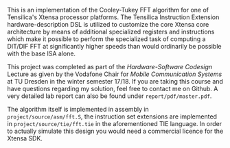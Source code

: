 This is an implementation of the Cooley-Tukey FFT algorithm for one of
Tensilica's Xtensa processor platforms. The Tensilica Instruction Extension
hardware-description DSL is utilized to customize the core Xtensa core
architecture by means of additional specialized registers and instructions
which make it possible to perform the specialized task of computing a DIT/DIF
FFT at significantly higher speeds than would ordinarily be possible with the
base ISA alone.

This project was completed as part of the _Hardware-Software Codesign_ Lecture
as given by the Vodafone Chair for _Mobile Communication Systems_ at TU Dresden
in the winter semester 17/18. If you are taking this course and have questions
regarding my solution, feel free to contact me on Github. A very detailed
lab report can also be found under `report/pdf/master.pdf`.

The algorithm itself is implemented in assembly in `project/source/asm/fft.S`,
the instruction set extensions are implemented in `project/source/tie/fft.tie`
in the aforementioned TIE language. In order to actually simulate this design
you would need a commercial licence for the Xtensa SDK.
